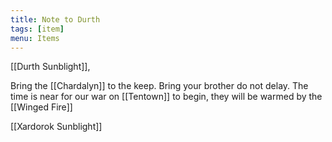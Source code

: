 ```yaml
---
title: Note to Durth
tags: [item]
menu: Items
---
```


[[Durth Sunblight]],

Bring the [[Chardalyn]] to the keep. Bring your brother do not delay. The time is near for our war on [[Tentown]] to begin, they will be warmed by the [[Winged Fire]]

[[Xardorok Sunblight]]